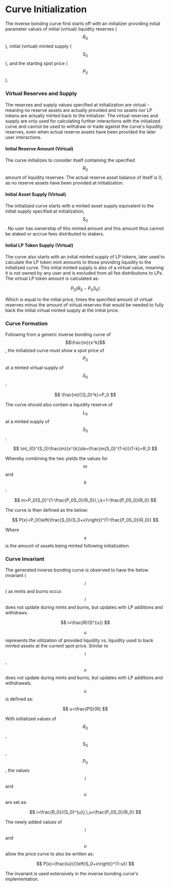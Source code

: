 # Curve Initialization

The inverse bonding curve first starts off with an initializer providing initial parameter values of initial (virtual) liquidity reserves ($$R_0$$), initial (virtual) minted supply ($$S_0$$), and the starting spot price ($$P_0$$).&#x20;



### Virtual Reserves and Supply

The reserves and supply values specified at initialization are virtual - meaning no reserve assets are actually provided and no assets nor LP tokens are actually minted back to the initializer. The virtual reserves and supply are only used for calculating further interactions with the initialized curve and cannot be used to withdraw or trade against the curve's liquidity reserves, even when actual reserve assets have been provided the later user interactions.&#x20;



#### Initial Reserve Amount (Virtual)

The curve initializes to consider itself containing the specified $$R_0$$ amount of liquidity reserves. The actual reserve asset balance of itself is 0, as no reserve assets have been provided at initialization.&#x20;



#### Initial Asset Supply (Virtual)

The initialized curve starts with a minted asset supply equivalent to the initial supply specified at initialization, $$S_0$$. No user has ownership of this minted amount and this amount thus cannot be staked or accrue fees distributed to stakers.&#x20;



#### Initial LP Token Supply (Virtual)

The curve also starts with an initial minted supply of LP tokens, later used to calculate the LP token mint amounts to those providing liquidity to the initialized curve. This initial minted supply is also of a virtual value, meaning it is not owned by any user and is excluded from all fee distributions to LPs. The virtual LP token amount is calculated as:&#x20;

$$
P_0\left(R_0-P_0S_0\right)
$$

Which is equal to the initial price, times the specified amount of virtual reserves minus the amount of virtual reserves that would be needed to fully back the initial virtual minted supply at the initial price.&#x20;



### Curve Formation

Following from a generic inverse bonding curve of $$\frac{m}{x^k}$$, the initialized curve must show a spot price of $$P_0$$ at a minted virtual supply of $$S_0$$:&#x20;

$$
\frac{m}{{S_0}^k}=P_0
$$

The curve should also contain a liquidity reserve of $$L_0$$ at a minted supply of $$S_0$$:&#x20;

$$
\int_{0}^{S_0}\frac{m}{x^{k}}dx=\frac{m{S_0}^{1-k}}{1-k}=R_0
$$

Whereby combining the two yields the values for $$m$$and $$k$$:&#x20;

$$
m=P_0{S_0}^{1-\frac{P_0S_0}{R_0}},\,k=1-\frac{P_0S_0}{R_0}
$$

The curve is then defined as the below:&#x20;

$$
P(x)=P_0{\left(\frac{S_0}{S_0+x}\right)}^{1-\frac{P_0S_0}{R_0}}
$$

Where $$x$$ is the amount of assets being minted following initialization.&#x20;



### Curve Invariant

The generated inverse bonding curve is observed to have the below invariant ($$i$$) as mints and burns occur. $$i$$ does not update during mints and burns, but updates with LP additions and withdraws.

$$
i=\frac{R}{S^{u}}
$$

$$u$$ represents the utilization of provided liquidity vs. liquidity used to back minted assets at the current spot price. Similar to $$i$$, $$u$$ does not update during mints and burns, but updates with LP additions and withdrawals. $$u$$ is defined as:&#x20;

$$
u=\frac{PS}{R}
$$

With initialized values of $$R_0$$, $$S_0$$, $$P_0$$, the values $$i$$ and $$u$$ are set as:&#x20;

$$
i=\frac{R_0}{{S_0}^{u}},\,u=\frac{P_0S_0}{R_0}
$$

The newly added values of $$i$$ and $$u$$ allow the price curve to also be written as:&#x20;

$$
P(x)=\frac{iu}{{\left(S_0+x\right)}^{1-u}}
$$

The invariant is used extensively in the inverse bonding curve's implementation.&#x20;

